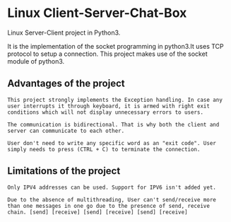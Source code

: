 # Linux Client-Server-Chat-Box
Linux Server-Client project in Python3. 

It is the implementation of the socket programming in python3.It uses TCP protocol to setup a connection.
This project makes use of the socket module of python3.

## Advantages of the project

    This project strongly implements the Exception handling. In case any user interrupts it through keyboard, it is armed with right exit conditions which will not display unnecessary errors to users.

    The communication is bidirectional. That is why both the client and server can communicate to each other.

    User don't need to write any specific word as an "exit code". User simply needs to press (CTRL + C) to terminate the connection.

## Limitations of the project

    Only IPV4 addresses can be used. Support for IPV6 isn't added yet.

    Due to the absence of multithreading, User can't send/receive more than one messages in one go due to the presence of send, receive chain. [send] [receive] [send] [receive] [send] [receive]  
